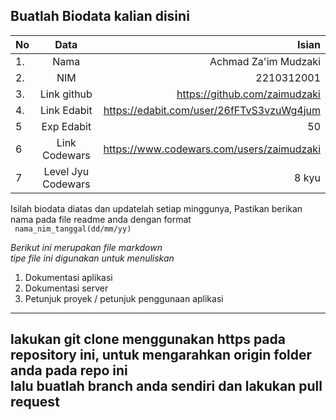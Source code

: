 **Buatlah Biodata kalian disini** <br />
----------------------------------------
|No | Data  | Isian|
|---|:-------:|------:|
|1. |Nama     |Achmad Za'im Mudzaki       |
|2.| NIM        |2210312001       |
|3. |Link github |https://github.com/zaimudzaki      |
|4.| Link Edabit |https://edabit.com/user/26fFTvS3vzuWg4jum      |
|5|Exp Edabit   |50       |
|6| Link Codewars|https://www.codewars.com/users/zaimudzaki      |
|7| Level Jyu Codewars|8 kyu |

Isilah biodata diatas dan updatelah setiap minggunya,
Pastikan berikan nama pada file readme anda dengan format <br/>
`
nama_nim_tanggal(dd/mm/yy)` 

*Berikut ini merupakan file markdown <br/> tipe file ini digunakan untuk menuliskan*
1. Dokumentasi aplikasi
2. Dokumentasi server
3. Petunjuk proyek / petunjuk penggunaan aplikasi
----
**lakukan git clone menggunakan https pada repository ini, untuk mengarahkan origin folder anda pada repo ini<br/> lalu buatlah branch anda sendiri dan lakukan pull request**
----
